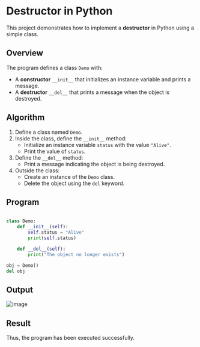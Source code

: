 # Destructor in Python

This project demonstrates how to implement a **destructor** in Python using a simple class.

##  Overview

The program defines a class `Demo` with:

- A **constructor** `__init__` that initializes an instance variable and prints a message.
- A **destructor** `__del__` that prints a message when the object is destroyed.

##  Algorithm

1. Define a class named `Demo`.
2. Inside the class, define the `__init__` method:
   - Initialize an instance variable `status` with the value `"Alive"`.
   - Print the value of `status`.
3. Define the `__del__` method:
   - Print a message indicating the object is being destroyed.
4. Outside the class:
   - Create an instance of the `Demo` class.
   - Delete the object using the `del` keyword.
## Program

``` python

class Demo:
    def __init__(self):
        self.status = "Alive"
        print(self.status)

    def __del__(self):
        print("The object no longer exists")

obj = Demo()
del obj

```

##  Output

![image](https://github.com/user-attachments/assets/2655bd2e-e760-46ea-9cdf-001b953ccfb3)

## Result

Thus, the program has been executed successfully.
